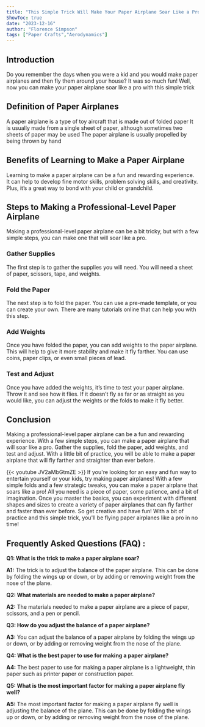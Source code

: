 ```yaml
---
title: "This Simple Trick Will Make Your Paper Airplane Soar Like a Pro!"
ShowToc: true 
date: "2023-12-16"
author: "Florence Simpson" 
tags: ["Paper Crafts","Aerodynamics"]
---
```

## Introduction 
Do you remember the days when you were a kid and you would make paper airplanes and then fly them around your house? It was so much fun! Well, now you can make your paper airplane soar like a pro with this simple trick 

## Definition of Paper Airplanes 
A paper airplane is a type of toy aircraft that is made out of folded paper It is usually made from a single sheet of paper, although sometimes two sheets of paper may be used The paper airplane is usually propelled by being thrown by hand 

## Benefits of Learning to Make a Paper Airplane 
Learning to make a paper airplane can be a fun and rewarding experience. It can help to develop fine motor skills, problem solving skills, and creativity. Plus, it’s a great way to bond with your child or grandchild. 

## Steps to Making a Professional-Level Paper Airplane 
Making a professional-level paper airplane can be a bit tricky, but with a few simple steps, you can make one that will soar like a pro. 

### Gather Supplies 
The first step is to gather the supplies you will need. You will need a sheet of paper, scissors, tape, and weights. 

### Fold the Paper 
The next step is to fold the paper. You can use a pre-made template, or you can create your own. There are many tutorials online that can help you with this step. 

### Add Weights 
Once you have folded the paper, you can add weights to the paper airplane. This will help to give it more stability and make it fly farther. You can use coins, paper clips, or even small pieces of lead. 

### Test and Adjust 
Once you have added the weights, it’s time to test your paper airplane. Throw it and see how it flies. If it doesn’t fly as far or as straight as you would like, you can adjust the weights or the folds to make it fly better. 

## Conclusion 
Making a professional-level paper airplane can be a fun and rewarding experience. With a few simple steps, you can make a paper airplane that will soar like a pro. Gather the supplies, fold the paper, add weights, and test and adjust. With a little bit of practice, you will be able to make a paper airplane that will fly farther and straighter than ever before.

{{< youtube JV2aMbGtmZE >}} 
If you're looking for an easy and fun way to entertain yourself or your kids, try making paper airplanes! With a few simple folds and a few strategic tweaks, you can make a paper airplane that soars like a pro! All you need is a piece of paper, some patience, and a bit of imagination. Once you master the basics, you can experiment with different shapes and sizes to create a variety of paper airplanes that can fly farther and faster than ever before. So get creative and have fun! With a bit of practice and this simple trick, you'll be flying paper airplanes like a pro in no time!

## Frequently Asked Questions (FAQ) :
**Q1: What is the trick to make a paper airplane soar?**

**A1:** The trick is to adjust the balance of the paper airplane. This can be done by folding the wings up or down, or by adding or removing weight from the nose of the plane.

**Q2: What materials are needed to make a paper airplane?**

**A2:** The materials needed to make a paper airplane are a piece of paper, scissors, and a pen or pencil.

**Q3: How do you adjust the balance of a paper airplane?**

**A3:** You can adjust the balance of a paper airplane by folding the wings up or down, or by adding or removing weight from the nose of the plane.

**Q4: What is the best paper to use for making a paper airplane?**

**A4:** The best paper to use for making a paper airplane is a lightweight, thin paper such as printer paper or construction paper.

**Q5: What is the most important factor for making a paper airplane fly well?**

**A5:** The most important factor for making a paper airplane fly well is adjusting the balance of the plane. This can be done by folding the wings up or down, or by adding or removing weight from the nose of the plane.



